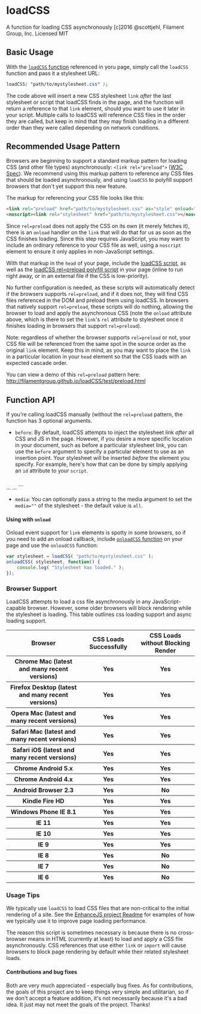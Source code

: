 # loadCSS

A function for loading CSS asynchronously
[c]2016 @scottjehl, Filament Group, Inc.
Licensed MIT

## Basic Usage

With the [`loadCSS` function](https://github.com/filamentgroup/loadCSS/blob/master/src/loadCSS.js) referenced in yoru page, simply call the `loadCSS` function and pass it a stylesheet URL:

```css
loadCSS( "path/to/mystylesheet.css" );
```

The code above will insert a new CSS stylesheet `link` *after* the last stylesheet or script that loadCSS finds in the page, and the function will return a reference to that `link` element, should you want to use it later in your script. Multiple calls to loadCSS will reference CSS files in the order they are called, but keep in mind that they may finish loading in a different order than they were called depending on network conditions.

## Recommended Usage Pattern

Browsers are beginning to support a standard markup pattern for loading CSS (and other file types) asynchronously: `<link rel="preload">` ([W3C Spec](https://www.w3.org/TR/2015/WD-preload-20150721/)). We recommend using this markup pattern to reference any CSS files that should be loaded asynchronously, and using `loadCSS` to polyfill support browsers that don't yet support this new feature.

The markup for referencing your CSS file looks like this:

```html
<link rel="preload" href="path/to/mystylesheet.css" as="style" onload="this.rel='stylesheet'">
<noscript><link rel="stylesheet" href="path/to/mystylesheet.css"></noscript>
```

Since `rel=preload` does not apply the CSS on its own (it merely fetches it), there is an `onload` handler on the `link` that will do that for us as soon as the CSS finishes loading. Since this step requires JavaScript, you may want to include an ordinary reference to your CSS file as well, using a `noscript` element to ensure it only applies in non-JavaScript settings. 

With that markup in the `head` of your page, include the [loadCSS script](https://github.com/filamentgroup/loadCSS/blob/master/src/onloadCSS.js), as well as the [loadCSS rel=preload polyfill script](https://github.com/filamentgroup/loadCSS/blob/master/src/cssrelpreload.js) in your page (inline to run right away, or in an external file if the CSS is low-priority). 

No further configuration is needed, as these scripts will automatically detect if the browsers supports `rel=preload`, and if it does not, they will find CSS files referenced in the DOM and preload them using loadCSS. In browsers that natively support `rel=preload`, these scripts will do nothing, allowing the browser to load and apply the asynchronous CSS (note the `onload` attribute above, which is there to set the `link`'s `rel` attribute to stylesheet once it finishes loading in browsers that support `rel=preload`).

Note: regardless of whether the browser supports `rel=preload` or not, your CSS file will be referenced from the same spot in the source order as the original `link` element. Keep this in mind, as you may want to place the `link` in a particular location in your `head` element so that the CSS loads with an expected cascade order.

You can view a demo of this `rel=preload` pattern here: http://filamentgroup.github.io/loadCSS/test/preload.html


## Function API

If you're calling loadCSS manually (without the `rel=preload` pattern, the function has 3 optional arguments.

- `before`: By default, loadCSS attempts to inject the stylesheet link *after* all CSS and JS in the page. However, if you desire a more specific location in your document, such as before a particular stylesheet link, you can use the `before` argument to specify a particular element to use as an insertion point. Your stylesheet will be inserted *before* the element you specify. For example, here's how that can be done by simply applying an `id` attribute to your `script`.
	``` html
<head>
...
<script id="loadcss">
  // load a CSS file just before the script element containing this code
  loadCSS( "path/to/mystylesheet.css", document.getElementById("loadcss") );
</script>
...
</head>
```

- `media`: You can optionally pass a string to the media argument to set the `media=""` of the stylesheet - the default value is `all`.

#### Using with `onload`

Onload event support for `link` elements is spotty in some browsers, so if you need to add an onload callback, include [`onloadCSS` function](https://github.com/filamentgroup/loadCSS/blob/master/src/onloadCSS.js) on your page and use the `onloadCSS` function:

``` javascript
var stylesheet = loadCSS( "path/to/mystylesheet.css" );
onloadCSS( stylesheet, function() {
	console.log( "Stylesheet has loaded." );
});
```

### Browser Support

LoadCSS attempts to load a css file asynchronously in any JavaScript-capable browser. However, some older browsers will block rendering while the stylesheet is loading. This table outlines css loading support and async loading support.

<table>
    <tr>
        <th>Browser</th>
        <th>CSS Loads Successfully</th>
        <th>CSS Loads without Blocking Render</th>
    </tr>
    <tr>
        <th>Chrome Mac (latest and many recent versions)</th>
        <th>Yes</th>
        <th>Yes</th>
    </tr>
    <tr>
        <th>Firefox Desktop (latest and many recent versions)</th>
        <th>Yes</th>
        <th>Yes</th>
    </tr>
     <tr>
        <th>Opera Mac (latest and many recent versions)</th>
        <th>Yes</th>
        <th>Yes</th>
    </tr>
    <tr>
        <th>Safari Mac (latest and many recent versions)</th>
        <th>Yes</th>
        <th>Yes</th>
    </tr>
    <tr>
        <th>Safari iOS (latest and many recent versions)</th>
        <th>Yes</th>
        <th>Yes</th>
    </tr>
    <tr>
        <th>Chrome Android 5.x</th>
        <th>Yes</th>
        <th>Yes</th>
    </tr>
    <tr>
        <th>Chrome Android 4.x</th>
        <th>Yes</th>
        <th>Yes</th>
    </tr>
     <tr>
        <th>Android Browser 2.3</th>
        <th>Yes</th>
        <th>No</th>
    </tr>
    <tr>
        <th>Kindle Fire HD</th>
        <th>Yes</th>
        <th>Yes</th>
    </tr>
     <tr>
        <th>Windows Phone IE 8.1</th>
        <th>Yes</th>
        <th>Yes</th>
    </tr>
     <tr>
        <th>IE 11</th>
        <th>Yes</th>
        <th>Yes</th>
    </tr>
     <tr>
        <th>IE 10</th>
        <th>Yes</th>
        <th>Yes</th>
    </tr>
    <tr>
        <th>IE 9</th>
        <th>Yes</th>
        <th>Yes</th>
    </tr>
     <tr>
        <th>IE 8</th>
        <th>Yes</th>
        <th>No</th>
    </tr>
     <tr>
        <th>IE 7</th>
        <th>Yes</th>
        <th>No</th>
    </tr>
     <tr>
        <th>IE 6</th>
        <th>Yes</th>
        <th>No</th>
    </tr>

</table>



### Usage Tips

We typically use `loadCSS` to load CSS files that are non-critical to the initial rendering of a site. See the [EnhanceJS project Readme](https://github.com/filamentgroup/enhance#enhancejs) for examples of how we typically use it to improve page loading performance.

The reason this script is sometimes necessary is because there is no cross-browser means in HTML (currently at least) to load and apply a CSS file asynchronously. CSS references that use either `link` or `import` will cause browsers to block page rendering by default while their related stylesheet loads.

#### Contributions and bug fixes

Both are very much appreciated - especially bug fixes. As for contributions, the goals of this project are to keep things very simple and utilitarian, so if we don't accept a feature addition, it's not necessarily because it's a bad idea. It just may not meet the goals of the project. Thanks!
